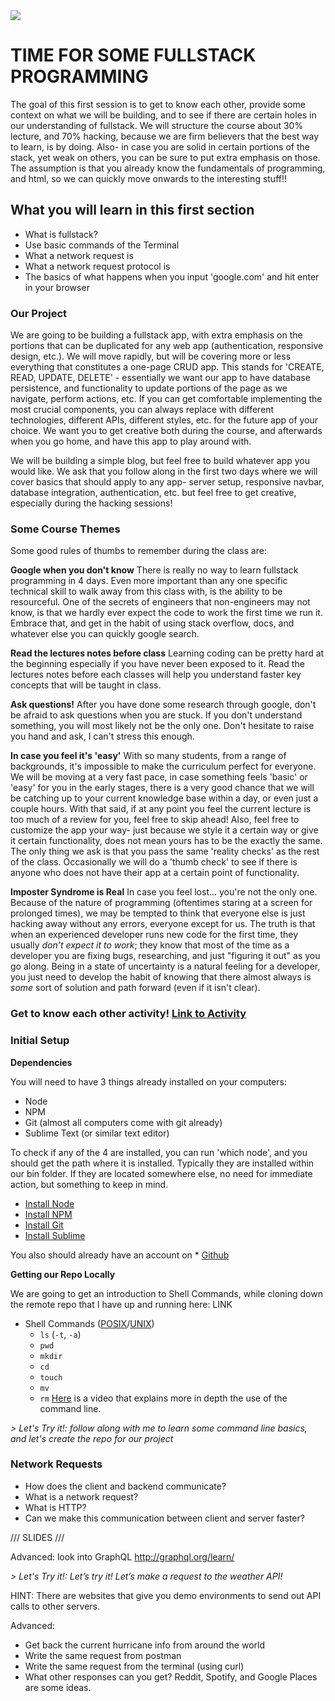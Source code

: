<img src="https://www.research.ibm.com/university/cas/benelux/images/eye-bee-m.gif" >

# TIME FOR SOME FULLSTACK PROGRAMMING

The goal of this first session is to get to know each other, provide some context on what we will be building, and to see if there are certain holes in our understanding of fullstack. We will structure the course about 30% lecture, and 70% hacking, because we are firm believers that the best way to learn, is by doing. Also- in case you are solid in certain portions of the stack, yet weak on others, you can be sure to put extra emphasis on those. The assumption is that you already know the fundamentals of programming, and html, so we can quickly move onwards to the interesting stuff!!

## What you will learn in this first section
* What is fullstack?
* Use basic commands of the Terminal
* What a network request is
* What a network request protocol is
* The basics of what happens when you input 'google.com' and hit enter in your browser


### Our Project
We are going to be building a fullstack app, with extra emphasis on the portions that can be duplicated for any web app (authentication, responsive design, etc.). We will move rapidly, but will be covering more or less everything that constitutes a one-page CRUD app. This stands for 'CREATE, READ, UPDATE, DELETE' - essentially we want our app to have database persistence, and functionality to update portions of the page as we navigate, perform actions, etc. If you can get comfortable implementing the most crucial components, you can always replace with different technologies, different APIs, different styles, etc. for the future app of your choice. We want you to get creative both during the course, and afterwards when you go home, and have this app to play around with.

We will be building a simple blog, but feel free to build whatever app you would like. We ask that you follow along in the first two days where we will cover basics that should apply to any app- server setup, responsive navbar, database integration, authentication, etc. but feel free to get creative, especially during the hacking sessions!

### Some Course Themes
Some good rules of thumbs to remember during the class are:

**Google when you don't know**
There is really no way to learn fullstack programming in 4 days. Even more important than any one specific technical skill to walk away from this class with, is the ability to be resourceful. One of the secrets of engineers that non-engineers may not know, is that we hardly ever expect the code to work the first time we run it. Embrace that, and get in the habit of using stack overflow, docs, and whatever else you can quickly google search.

**Read the lectures notes before class**
Learning coding can be pretty hard at the beginning especially if you have never been exposed to it. Read the lectures notes before each classes will help you understand faster key concepts that will be taught in class.

**Ask questions!**
After you have done some research through google, don't be afraid to ask questions when you are stuck. If you don't understand something, you will most likely not be the only one. Don't hesitate to raise you hand and ask, I can't stress this enough.

**In case you feel it's 'easy'**
With so many students, from a range of backgrounds, it's impossible to make the curriculum perfect for everyone. We will be moving at a very fast pace, in case something feels 'basic' or 'easy' for you in the early stages, there is a very good chance that we will be catching up to your current knowledge base within a day, or even just a couple hours. With that said, if at any point you feel the current lecture is too much of a review for you, feel free to skip ahead! Also, feel free to customize the app your way- just because we style it a certain way or give it certain functionality, does not mean yours has to be the exactly the same. The only thing we ask is that you pass the same 'reality checks' as the rest of the class. Occasionally we will do a 'thumb check' to see if there is anyone who does not have their app at a certain point of functionality. 

**Imposter Syndrome is Real**
In case you feel lost... you're not the only one. Because of the nature of programming (oftentimes staring at a screen for prolonged times), we may be tempted to think that everyone else is just hacking away without any errors, everyone except for us. The truth is that when an experienced developer runs new code for the first time, they usually _don't expect it to work_; they know that most of the time as a developer you are fixing bugs, researching, and just "figuring it out" as you go along. Being in a state of uncertainty is a natural feeling for a developer, you just need to develop the habit of knowing that there almost always is _some_ sort of solution and path forward (even if it isn't clear). 



### Get to know each other activity! [Link to Activity](https://ibm.box.com/s/n9h9ls4eixi79co3ezo1dnw7qj2ewtzq)



### Initial Setup 
**Dependencies**

You will need to have 3 things already installed on your computers:
- Node
- NPM
- Git (almost all computers come with git already)
- Sublime Text (or similar text editor)

To check if any of the 4 are installed, you can run 'which node', and you should get the path where it is installed. Typically they are installed within our bin folder. If they are located somewhere else, no need for immediate action, but something to keep in mind. 

* [Install Node](https://nodejs.org/en/)
* [Install NPM](https://www.npmjs.com/)
* [Install Git](https://git-scm.com/book/id/v2/Getting-Started-Installing-Git)
* [Install Sublime](https://www.sublimetext.com/3)

You also should already have an account on * [Github](https://github.com)


**Getting our Repo Locally**

We are going to get an introduction to Shell Commands, while cloning down the remote repo that I have up and running here: LINK

* Shell Commands ([POSIX](http://pubs.opengroup.org/onlinepubs/9699919799/)/[UNIX](https://upload.wikimedia.org/wikipedia/commons/c/cd/Unix_timeline.en.svg))
    * `ls` (`-t`, `-a`)
    * `pwd`
    * `mkdir`
    * `cd`
    * `touch`
    * `mv`
    * `rm`
[Here](http://www.galvanize.com/learn/learn-to-code/programming-101-how-to-use-the-terminal-command-line/) is a video that explains more in depth the use of the command line.

*> Let's Try it!: follow along with me to learn some command line basics, and let's create the repo for our project*



### Network Requests 
- How does the client and backend communicate?
- What is a network request? 
- What is HTTP?
- Can we make this communication between client and server faster? 

/// SLIDES ///
 

Advanced: 
look into GraphQL http://graphql.org/learn/

*> Let's Try it!: Let’s try it! Let’s make a request to the weather API!* 

HINT: There are websites that give you demo environments to send out API calls to other servers.

Advanced: 
- Get back the current hurricane info from around the world
- Write the same request from postman
- Write the same request from the terminal (using curl)
- What other responses can you get? Reddit, Spotify, and Google Places are some ideas.


